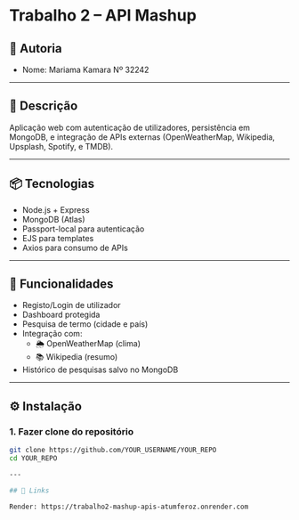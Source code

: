 # Trabalho 2 – API Mashup

## 👥 Autoria
- Nome: Mariama Kamara Nº 32242


---

## 🚀 Descrição

Aplicação web com autenticação de utilizadores, persistência em MongoDB, e integração de APIs externas (OpenWeatherMap, Wikipedia, Upsplash, Spotify, e TMDB).

---

## 📦 Tecnologias
- Node.js + Express
- MongoDB (Atlas)
- Passport-local para autenticação
- EJS para templates
- Axios para consumo de APIs

---

## 🔐 Funcionalidades
- Registo/Login de utilizador
- Dashboard protegida
- Pesquisa de termo (cidade e país)
- Integração com:
  - 🌦️ OpenWeatherMap (clima)
  - 📚 Wikipedia (resumo)
- Histórico de pesquisas salvo no MongoDB

---

## ⚙️ Instalação

### 1. Fazer clone do repositório
```bash
git clone https://github.com/YOUR_USERNAME/YOUR_REPO
cd YOUR_REPO

---

## 🔐 Links

Render: https://trabalho2-mashup-apis-atumferoz.onrender.com